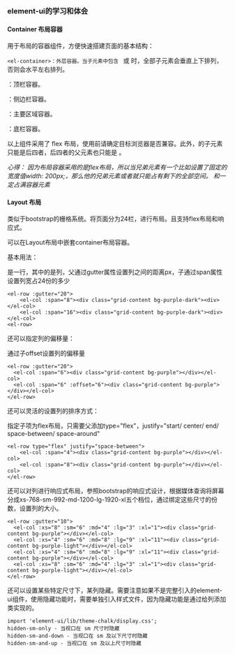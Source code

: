 ### element-ui的学习和体会

#### Container 布局容器

用于布局的容器组件，方便快速搭建页面的基本结构：

`<el-container>：外层容器。当子元素中包含 `<el-header> 或 <el-footer>时，全部子元素会垂直上下排列，否则会水平左右排列。

<el-header>：顶栏容器。

<el-aside>：侧边栏容器。

<el-main>：主要区域容器。

<el-footer>：底栏容器。

以上组件采用了 flex 布局，使用前请确定目标浏览器是否兼容。此外，<el-container>的子元素只能是后四者，后四者的父元素也只能是 <el-container>。

*心得： 因为布局容器采用的是flex布局，所以当兄弟元素有一个比如<el-aside>设置了固定的宽度值width: 200px;，那么他的兄弟元素<el-main>或者<el-container>就只能占有剩下的全部空间。 <el-header>和<el-footer>一定占满容器元素<el-container>*

####  Layout 布局

类似于bootstrap的栅格系统。将页面分为24栏，进行布局。且支持flex布局和响应式。

可以在Layout布局中嵌套container布局容器。

基本用法：

<el-row>是一行，其中的<el-col>是列，父<el-row>通过gutter属性设置列之间的距离px，子<el-col>通过span属性设置列宽占24份的多少

```
<el-row :gutter="20">
	<el-col :span="8"><div class="grid-content bg-purple-dark"><div></el-col>
	<el-col :span="16"><div class="grid-content bg-purple-dark"><div></el-col>
<el-row>
```

还可以指定列的偏移量：

通过子<el-col>offset设置列的偏移量

```
<el-row :gutter="20">
  <el-col :span="6"><div class="grid-content bg-purple"></div></el-col>
  <el-col :span="6" :offset="6"><div class="grid-content bg-purple"></div></el-col>
</el-row>
```

还可以灵活的设置列的排序方式：

指定子项为flex布局，只需要父添加type="flex"，justify="start/ center/ end/ space-between/ space-around"

```
<el-row type="flex" justify="space-between">
	<el-col :span="4"><div class="grid-content bg-purple"></div></el-col>
	<el-col :span="8"><div class="grid-content bg-purple"></div></el-col>
</el-row>
```

还可以对列进行响应式布局，参照bootstrap的响应式设计，根据媒体查询将屏幕分成xs-768-sm-992-md-1200-lg-1920-xl五个档位，通过绑定这些尺寸的份数，设置列的大小。

````
<el-row :gutter="10">
  <el-col :xs="8" :sm="6" :md="4" :lg="3" :xl="1"><div class="grid-content bg-purple"></div></el-col>
  <el-col :xs="4" :sm="6" :md="8" :lg="9" :xl="11"><div class="grid-content bg-purple-light"></div></el-col>
  <el-col :xs="4" :sm="6" :md="8" :lg="9" :xl="11"><div class="grid-content bg-purple"></div></el-col>
  <el-col :xs="8" :sm="6" :md="4" :lg="3" :xl="1"><div class="grid-content bg-purple-light"></div></el-col>
</el-row>
````

还可以设置某些特定尺寸下，某列隐藏。需要注意如果不是完整引入的element-ui组件，使用隐藏功能时，需要单独引入样式文件，因为隐藏功能是通过给列添加类实现的。

````
import 'element-ui/lib/theme-chalk/display.css';
hidden-sm-only - 当视口在 sm 尺寸时隐藏
hidden-sm-and-down - 当视口在 sm 及以下尺寸时隐藏
hidden-sm-and-up - 当视口在 sm 及以上尺寸时隐藏
````









